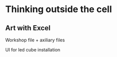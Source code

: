 # Thinking outside the cell
## Art with Excel

Workshop file + axiliary files

UI for led cube installation
